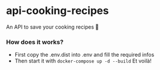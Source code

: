 # api-cooking-recipes
An API to save your cooking recipes 🍪



### How does it works?
- First copy the .env.dist into .env and fill the required infos
- Then start it with ```docker-compose up -d --build```
Et voilà!